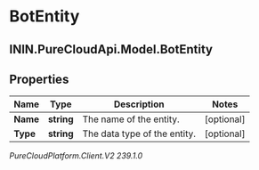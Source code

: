 # BotEntity

## ININ.PureCloudApi.Model.BotEntity

## Properties

|Name | Type | Description | Notes|
|------------ | ------------- | ------------- | -------------|
| **Name** | **string** | The name of the entity. | [optional] |
| **Type** | **string** | The data type of the entity. | [optional] |



_PureCloudPlatform.Client.V2 239.1.0_
